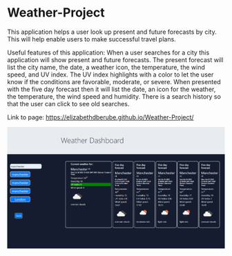 # Weather-Project

This application helps a user look up present and future forecasts by city. This will help enable users to make successful travel plans.

Useful features of this application:
When a user searches for a city this application will show present and future forecasts.
The present forecast will list the city name, the date, a weather icon, the temperature, the wind speed, and UV index. 
The UV index highlights with a color to let the user know if the conditions are favorable, moderate, or severe. 
When presented with the five day forecast then it will list the date, an icon for the weather, the temperature, the wind speed and humidity. 
There is a search history so that the user can click to see old searches. 

Link to page:
https://elizabethdberube.github.io/Weather-Project/

![image](/assets/Screenshot.png)
